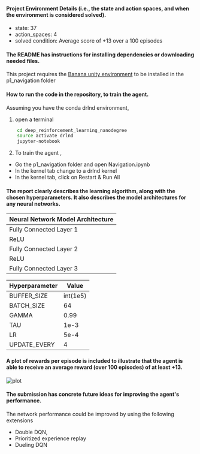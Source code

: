 #### Project Environment Details (i.e., the state and action spaces, and when the environment is considered solved).
* state: 37
* action_spaces: 4
* solved condition: Average score of +13 over a 100 episodes

#### The README has instructions for installing dependencies or downloading needed files.
This project requires the [Banana unity environment](https://s3-us-west-1.amazonaws.com/udacity-drlnd/P1/Banana/Banana_Linux.zip) to be installed in the p1_navigation folder 

#### How to run the code in the repository, to train the agent.
Assuming you have the conda drlnd environment, 
1. open a terminal  
```bash
    cd deep_reinforcement_learning_nanodegree
    source activate drlnd
    jupyter-notebook 
```
2. To train the agent , 
* Go the p1_navigation folder and open Navigation.ipynb
* In the kernel tab change to a drlnd kernel
* In the kernel tab, click on Restart & Run All

#### The report clearly describes the learning algorithm, along with the chosen hyperparameters. It also describes the model architectures for any neural networks.

|Neural Network Model Architecture |
| ------ |
| Fully Connected Layer 1 |
| ReLU | 64 |
| Fully Connected Layer 2 |
| ReLU |
| Fully Connected Layer 3 |

|Hyperparameter |Value |
| ------ | ------ |
| BUFFER_SIZE | int(1e5) |
| BATCH_SIZE | 64 |
| GAMMA | 0.99 |
| TAU | 1e-3 |
| LR | 5e-4 |
| UPDATE_EVERY | 4 |

#### A plot of rewards per episode is included to illustrate that the agent is able to receive an average reward (over 100 episodes) of at least +13. 
![plot](/home/chu-chu/deep_reinforcement_learning_nanodegree/p1_navigation/p1_plot.png)

#### The submission has concrete future ideas for improving the agent's performance.
The network performance could be improved by using the following extensions
* Double DQN, 
* Prioritized experience replay  
* Dueling DQN